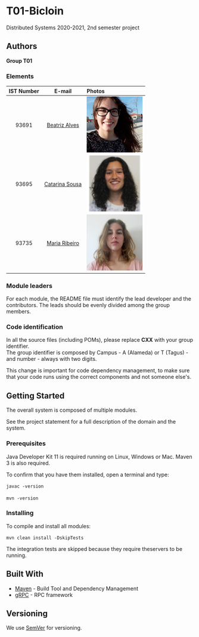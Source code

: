 # T01-Bicloin

Distributed Systems 2020-2021, 2nd semester project


## Authors

**Group T01**

### Elements
| IST Number          | E-mail 	| Photos
| :-----------------| :-------------------: | :-----------------|
| <p align="center">93691</p>	| <p align="center">[Beatriz Alves](mailto:beatriz.cruz.alves@tecnico.ulisboa.pt)</p>| ![Beatriz](T01-Bicloin/report/93691.png)|
| <p align="center">93695</p>	| <p align="center">[Catarina Sousa](mailto:catarinasousa2000@tecnico.ulisboa.pt)</p>| ![Catarina](T01-Bicloin/report/Catarina.png)  |
| <p align="center">93735</p>	| <p align="center">[Maria Ribeiro](mailto:maria.f.ribeiro@tecnico.ulisboa.pt)</p>| ![Catarina](T01-Bicloin/report/93735.png)  |



### Module leaders

For each module, the README file must identify the lead developer and the contributors.
The leads should be evenly divided among the group members.

### Code identification

In all the source files (including POMs), please replace __CXX__ with your group identifier.  
The group identifier is composed by Campus - A (Alameda) or T (Tagus) - and number - always with two digits.

This change is important for code dependency management, to make sure that your code runs using the correct components and not someone else's.


## Getting Started

The overall system is composed of multiple modules.

See the project statement for a full description of the domain and the system.

### Prerequisites

Java Developer Kit 11 is required running on Linux, Windows or Mac.
Maven 3 is also required.

To confirm that you have them installed, open a terminal and type:

```
javac -version

mvn -version
```

### Installing

To compile and install all modules:

```
mvn clean install -DskipTests
```

The integration tests are skipped because they require theservers to be running.


## Built With

* [Maven](https://maven.apache.org/) - Build Tool and Dependency Management
* [gRPC](https://grpc.io/) - RPC framework


## Versioning

We use [SemVer](http://semver.org/) for versioning. 
